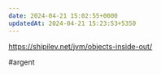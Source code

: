 ```yaml
---
date: 2024-04-21 15:02:55+0000
updatedAt: 2024-04-21 15:23:53+5350
---
```


https://shipilev.net/jvm/objects-inside-out/

#argent 